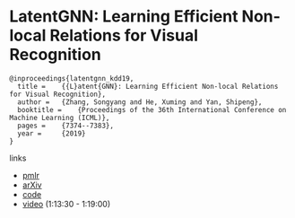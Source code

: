 # LatentGNN: Learning Efficient Non-local Relations for Visual Recognition

```
@inproceedings{latentgnn_kdd19,
  title = 	 {{L}atent{GNN}: Learning Efficient Non-local Relations for Visual Recognition},
  author = 	 {Zhang, Songyang and He, Xuming and Yan, Shipeng},
  booktitle = 	 {Proceedings of the 36th International Conference on Machine Learning (ICML)},
  pages = 	 {7374--7383},
  year = 	 {2019}
}
```

links
- [pmlr](http://proceedings.mlr.press/v97/zhang19f.html)
- [arXiv](https://arxiv.org/abs/1905.11634)
- [code](https://github.com/latentgnn/LatentGNN-V1-PyTorch)
- [video](https://www.facebook.com/icml.imls/videos/321425055451434/) (1:13:30 - 1:19:00)
